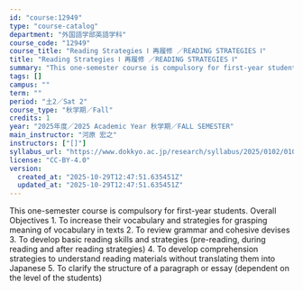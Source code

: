 ```yaml
---
id: "course:12949"
type: "course-catalog"
department: "外国語学部英語学科"
course_code: "12949"
course_title: "Reading Strategies Ⅰ 再履修 ／READING STRATEGIES Ⅰ"
title: "Reading Strategies Ⅰ 再履修 ／READING STRATEGIES Ⅰ"
summary: "This one-semester course is compulsory for first-year students. Overall Objectives 1. To increase their vocabulary and s…"
tags: []
campus: ""
term: ""
period: "土2／Sat 2"
course_type: "秋学期／Fall"
credits: 1
year: "2025年度／2025 Academic Year 秋学期／FALL SEMESTER"
main_instructor: "河原 宏之"
instructors: ["[]"]
syllabus_url: "https://www.dokkyo.ac.jp/research/syllabus/2025/0102/0102_12949_ja_JP.html"
license: "CC-BY-4.0"
version:
  created_at: "2025-10-29T12:47:51.635451Z"
  updated_at: "2025-10-29T12:47:51.635451Z"
---
```

This one-semester course is compulsory for first-year students. Overall Objectives 1. To increase their vocabulary and strategies for grasping meaning of vocabulary in texts 2. To review grammar and cohesive devises 3. To develop basic reading skills and strategies (pre-reading, during reading and after reading strategies) 4. To develop comprehension strategies to understand reading materials without translating them into Japanese 5. To clarify the structure of a paragraph or essay (dependent on the level of the students)
